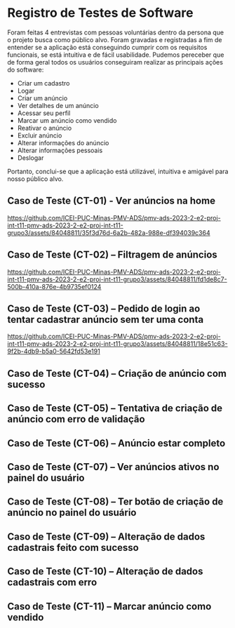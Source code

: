 # Registro de Testes de Software

Foram feitas 4 entrevistas com pessoas voluntárias dentro da persona que o projeto busca como público alvo. Foram gravadas e registradas a fim de entender se a aplicação está conseguindo cumprir com os requisitos funcionais, se está intuitiva e de fácil usabilidade. Pudemos pereceber que de forma geral todos os usuários conseguiram realizar as principais ações do software:

- Criar um cadastro
- Logar
- Criar um anúncio
- Ver detalhes de um anúncio
- Acessar seu perfil
- Marcar um anúncio como vendido
- Reativar o anúncio
- Excluir anúncio
- Alterar informações do anúncio
- Alterar informações pessoais
- Deslogar

Portanto, conclui-se que a aplicação está utilizável, intuitiva e amigável para nosso público alvo.

## Caso de Teste (CT-01) - Ver anúncios na home


https://github.com/ICEI-PUC-Minas-PMV-ADS/pmv-ads-2023-2-e2-proj-int-t11-pmv-ads-2023-2-e2-proj-int-t11-grupo3/assets/84048811/35f3d76d-6a2b-482a-988e-df394039c364


## Caso de Teste (CT-02) – Filtragem de anúncios


https://github.com/ICEI-PUC-Minas-PMV-ADS/pmv-ads-2023-2-e2-proj-int-t11-pmv-ads-2023-2-e2-proj-int-t11-grupo3/assets/84048811/fd1de8c7-500b-410a-876e-4b9735ef0124



## Caso de Teste (CT-03) – Pedido de login ao tentar cadastrar anúncio sem ter uma conta


https://github.com/ICEI-PUC-Minas-PMV-ADS/pmv-ads-2023-2-e2-proj-int-t11-pmv-ads-2023-2-e2-proj-int-t11-grupo3/assets/84048811/18e51c63-9f2b-4db9-b5a0-5642fd53e191



## Caso de Teste (CT-04) – Criação de anúncio com sucesso


## Caso de Teste (CT-05) – Tentativa de criação de anúncio com erro de validação


## Caso de Teste (CT-06) – Anúncio estar completo


## Caso de Teste (CT-07) – Ver anúncios ativos no painel do usuário


## Caso de Teste (CT-08) – Ter botão de criação de anúncio no painel do usuário


## Caso de Teste (CT-09) – Alteração de dados cadastrais feito com sucesso


## Caso de Teste (CT-10) – Alteração de dados cadastrais com erro


## Caso de Teste (CT-11) – Marcar anúncio como vendido


